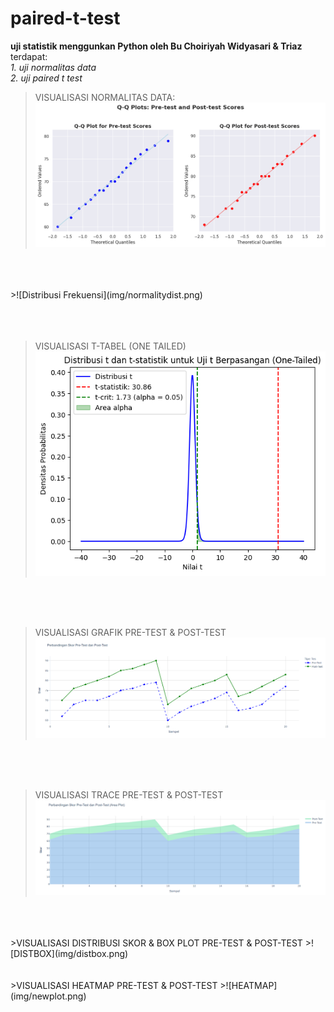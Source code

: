 # paired-t-test
**uji statistik menggunkan Python oleh Bu Choiriyah Widyasari & Triaz**
<br>
terdapat:<br>
*1. uji normalitas data* <br>
*2. uji paired t test*
<br>

>VISUALISASI NORMALITAS DATA:
![Distribusi Frekuensi](img/qqnormality.png)
<br>
<br>
<br>
>![Distribusi Frekuensi](img/normalitydist.png)
<br>
<br>
<br>
<br>

>VISUALISASI T-TABEL (ONE TAILED)
>![one tailed](img/onetailed.png)
<br>
<br>
<br>

>VISUALISASI GRAFIK PRE-TEST & POST-TEST
>![GRAFIK](img/grafik.png)
<br>
<br>
<br>

>VISUALISASI TRACE PRE-TEST & POST-TEST
>![TRACE](img/trace.png)
<br>
<br>
<br>
>VISUALISASI DISTRIBUSI SKOR & BOX PLOT PRE-TEST & POST-TEST
>![DISTBOX](img/distbox.png)
<br>
<br>
<br>
>VISUALISASI HEATMAP PRE-TEST & POST-TEST
>![HEATMAP](img/newplot.png)
